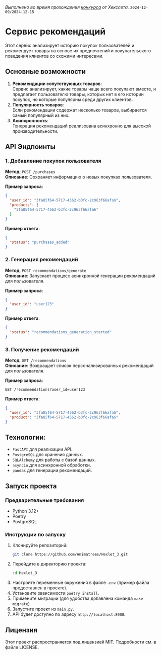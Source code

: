 *Выполнено во время прохождения [конкурса](https://t.me/hexlet_ru/5883) от Хекслета.* `2024-12-09/2024-12-15`

# Сервис рекомендаций

Этот сервис анализирует историю покупок пользователей и рекомендует товары на основе их предпочтений и покупательского поведения клиентов со схожими интересами.

## Основные возможности
1. **Рекомендации сопутствующих товаров**:   
   Сервис анализирует, какие товары чаще всего покупают вместе, и предлагает пользователю товары, которых нет в его истории покупок, но которые популярны среди других клиентов.
2. **Популярность товаров**:   
   Если рекомендации содержат несколько товаров, выбирается самый популярный из них.
3. **Асинхронность**:   
   Генерация рекомендаций реализована асинхронно для высокой производительности.

## API Эндпоинты
### 1. Добавление покупок пользователя
**Метод**: `POST /purchases`  
**Описание**: Сохраняет информацию о новых покупках пользователя.  

**Пример запроса**:
```json
{
  "user_id": "3fa85f64-5717-4562-b3fc-2c963f66afa6",
  "products": [
    "3fa85f64-5717-4562-b3fc-2c963f66afa6"
  ]
}
```

**Пример ответа**:
```json
{
  "status": "purchases_added"
}
```

### 2. Генерация рекомендаций
**Метод**: `POST recommendations/generate`  
**Описание**: Запускает процесс асинхронной генерации рекомендаций для пользователя.  

**Пример запроса**:
```json
{
  "user_id": "user123"
}
```

**Пример ответа**:
```json
{
  "status": "recommendations_generation_started"
}
```

### 3. Получение рекомендаций
**Метод**: `GET /recommendations`  
**Описание**: Возвращает список персонализированных рекомендаций для пользователя.  

**Пример запроса**:
```
GET /recommendations?user_id=user123
```

**Пример ответа**:
```json
{
  "user_id": "3fa85f64-5717-4562-b3fc-2c963f66afa6",
  "product": "3fa85f64-5717-4562-b3fc-2c963f66afa6"
}
```


## **Технологии**:
   - `FastAPI` для реализации API.
   - `PostgreSQL` для хранения данных.
   - `SQLAlchemy` для работы с базой данных.
   - `asyncio` для асинхронной обработки.
   - `pandas` для генерации рекомендаций.


## Запуск проекта
### Предварительные требования
- Python 3.12+
- Poetry
- PostgreSQL  

### Инструкции по запуску
1. Клонируйте репозиторий:
   ```bash
   git clone https://github.com/Animatrees/Hexlet_3.git
   ```
2. Перейдите в директорию проекта:
   ```bash
   cd Hexlet_3
   ```
3. Настройте переменные окружения в файле `.env` (пример файла предоставлен в проекте).
4. Установите зависимости `poetry install`.
5. Примените миграции (для удобства добавлена команда `make migrate`)
6. Запустите проект из `main.py`.
7. API будет доступно по адресу `http://localhost:8000`.

## Лицензия
Этот проект распространяется под лицензией MIT. Подробности см. в файле LICENSE.
